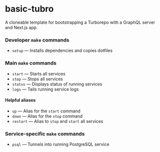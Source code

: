 # basic-tubro

A cloneable template for bootstrapping a Turborepo with a GraphQL server and Next.js app.

### Developer `make` commands

- `setup` &mdash; Installs dependencies and copies dotfiles

### Main `make` commands

- `start` &mdash; Starts all services
- `stop` &mdash; Stops all services
- `status` &mdash; Displays status of running services
- `logs` &mdash; Tails running service logs

#### Helpful aliases

- `up` &mdash; Alias for the `start` command
- `down` &mdash; Alias for the `stop` command
- `restart` &mdash; Alias to `stop` and `start` all services

### Service-specific `make` commands

- `psql` &mdash; Tunnels into running PostgreSQL service
